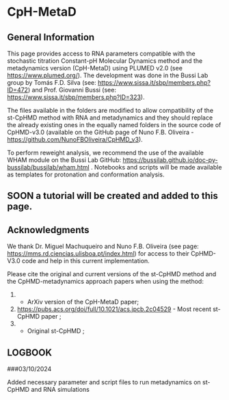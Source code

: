 # CpH-MetaD

## General Information

This page provides access to RNA parameters compatible with the stochastic titration Constant-pH Molecular Dynamics method and the metadynamics version (CpH-MetaD) using PLUMED v2.0 (see https://www.plumed.org/). The development was done in the Bussi Lab group by Tomás F.D. Silva (see: https://www.sissa.it/sbp/members.php?ID=472) and Prof. Giovanni Bussi (see: https://www.sissa.it/sbp/members.php?ID=323). 

The files available in the folders are modified to allow compatibility of the st-CpHMD method with RNA and metadynamics and they should replace the already existing ones in the equally named folders in the source code of CpHMD-v3.0 (available on the GitHub page of Nuno F.B. Oliveira - https://github.com/NunoFBOliveira/CpHMD_v3).

To perform reweight analysis, we recommend the use of the available WHAM module on the Bussi Lab GitHub: https://bussilab.github.io/doc-py-bussilab/bussilab/wham.html .
Notebooks and scripts will be made available as templates for protonation and conformation analysis.

## SOON a tutorial will be created and added to this page. 

## Acknowledgments
We thank Dr. Miguel Machuqueiro and Nuno F.B. Oliveira (see page: https://mms.rd.ciencias.ulisboa.pt/index.html) for access to their CpHMD-V3.0 code and help in this current implementation.

Please cite the original and current versions of the st-CpHMD method and the CpHMD-metadynamics approach papers when using the method:
1)  - ArXiv version of the CpH-MetaD paper;
2) https://pubs.acs.org/doi/full/10.1021/acs.jpcb.2c04529  - Most recent st-CpHMD paper ;
3)  - Original st-CpHMD ;


## LOGBOOK

###03/10/2024

  Added necessary parameter and script files to run metadynamics on st-CpHMD and RNA simulations
  
